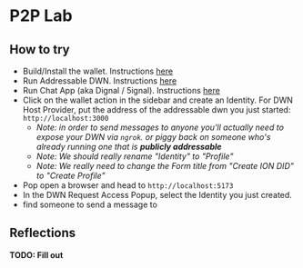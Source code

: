 # P2P Lab

## How to try
* Build/Install the wallet. Instructions [here](./web5-wallet/README.md)
* Run Addressable DWN. Instructions [here](./addressable-dwn/README.md)
* Run Chat App (aka Dignal / 5ignal). Instructions [here](./chat-app/README.md)
* Click on the wallet action in the sidebar and create an Identity. For DWN Host Provider, put the address of the addressable dwn you just started: `http://localhost:3000`
  * _Note: in order to send messages to anyone you'll actually need to expose your DWN via `ngrok`. or piggy back on someone who's already running one that is **publicly addressable**_
  * _Note: We should really rename "Identity" to "Profile"_
  * _Note: We really need to change the Form title from "Create ION DID" to "Create Profile"_
* Pop open a browser and head to `http://localhost:5173`
* In the DWN Request Access Popup, select the Identity you just created.
* find someone to send a message to


## Reflections
**TODO: Fill out**
